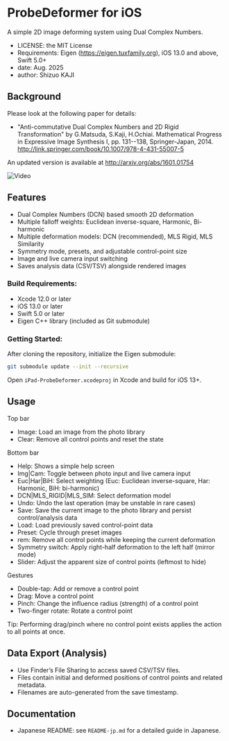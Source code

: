 ProbeDeformer for iOS
=============
A simple 2D image deforming system using Dual Complex Numbers.

- LICENSE: the MIT License
- Requirements: Eigen (https://eigen.tuxfamily.org), iOS 13.0 and above, Swift 5.0+
- date:  Aug. 2025
- author: Shizuo KAJI

## Background
Please look at the following paper for details:
* "Anti-commutative Dual Complex Numbers and 2D Rigid Transformation" by G.Matsuda, S.Kaji, H.Ochiai.
Mathematical Progress in Expressive Image Synthesis I, pp. 131--138, Springer-Japan, 2014.
http://link.springer.com/book/10.1007/978-4-431-55007-5

An updated version is available at http://arxiv.org/abs/1601.01754

![Video](https://github.com/shizuo-kaji/iPad-ProbeDeformer/blob/master/DCN-ouchi.gif?raw=true)

## Features
- Dual Complex Numbers (DCN) based smooth 2D deformation
- Multiple falloff weights: Euclidean inverse-square, Harmonic, Bi-harmonic
- Multiple deformation models: DCN (recommended), MLS Rigid, MLS Similarity
- Symmetry mode, presets, and adjustable control-point size
- Image and live camera input switching
- Saves analysis data (CSV/TSV) alongside rendered images

### Build Requirements:
- Xcode 12.0 or later
- iOS 13.0 or later
- Swift 5.0 or later
- Eigen C++ library (included as Git submodule)

### Getting Started:
After cloning the repository, initialize the Eigen submodule:
```bash
git submodule update --init --recursive
```

Open `iPad-ProbeDeformer.xcodeproj` in Xcode and build for iOS 13+.

## Usage

Top bar
- Image: Load an image from the photo library
- Clear: Remove all control points and reset the state

Bottom bar
- Help: Shows a simple help screen
- Img|Cam: Toggle between photo input and live camera input
- Euc|Har|BiH: Select weighting (Euc: Euclidean inverse-square, Har: Harmonic, BiH: bi-harmonic)
- DCN|MLS_RIGID|MLS_SIM: Select deformation model
- Undo: Undo the last operation (may be unstable in rare cases)
- Save: Save the current image to the photo library and persist control/analysis data
- Load: Load previously saved control-point data
- Preset: Cycle through preset images
- rem: Remove all control points while keeping the current deformation
- Symmetry switch: Apply right-half deformation to the left half (mirror mode)
- Slider: Adjust the apparent size of control points (leftmost to hide)

Gestures
- Double-tap: Add or remove a control point
- Drag: Move a control point
- Pinch: Change the influence radius (strength) of a control point
- Two-finger rotate: Rotate a control point

Tip: Performing drag/pinch where no control point exists applies the action to all points at once.

## Data Export (Analysis)
- Use Finder’s File Sharing to access saved CSV/TSV files.
- Files contain initial and deformed positions of control points and related metadata.
- Filenames are auto-generated from the save timestamp.

## Documentation
- Japanese README: see `README-jp.md` for a detailed guide in Japanese.
